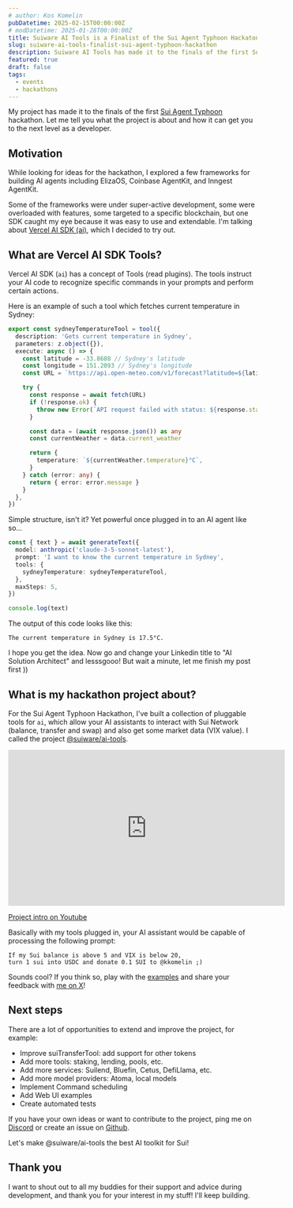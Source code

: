 ```yaml
---
# author: Kos Komelin
pubDatetime: 2025-02-15T00:00:00Z
# modDatetime: 2025-01-28T00:00:00Z
title: Suiware AI Tools is a Finalist of the Sui Agent Typhoon Hackaton
slug: suiware-ai-tools-finalist-sui-agent-typhoon-hackathon
description: Suiware AI Tools has made it to the finals of the first Sui AI hackathon. Time to tell you what the project is about and why you may want to have it in your toolkit.
featured: true
draft: false
tags:
  - events
  - hackathons
---
```


My project has made it to the finals of the first [Sui Agent Typhoon](https://sui.io/sui-agent-typhoon) hackathon. 
Let me tell you what the project is about and how it can get you to the next level as a developer.

<!--truncate-->

## Motivation

While looking for ideas for the hackathon, I explored a few frameworks for building AI agents including ElizaOS, Coinbase AgentKit, and Inngest AgentKit.

Some of the frameworks were under super-active development, some were overloaded with features, some targeted to a specific blockchain, but one SDK caught my eye because it was easy to use and extendable. I'm talking about [Vercel AI SDK (ai)](https://www.npmjs.com/package/ai), which I decided to try out.

## What are Vercel AI SDK Tools?

Vercel AI SDK (`ai`) has a concept of Tools (read plugins). The tools instruct your AI code to recognize specific commands in your prompts and perform certain actions.

Here is an example of such a tool which fetches current temperature in Sydney:

```ts
export const sydneyTemperatureTool = tool({
  description: 'Gets current temperature in Sydney',
  parameters: z.object({}),
  execute: async () => {
    const latitude = -33.8688 // Sydney's latitude
    const longitude = 151.2093 // Sydney's longitude
    const URL = `https://api.open-meteo.com/v1/forecast?latitude=${latitude}&longitude=${longitude}&current_weather=true`

    try {
      const response = await fetch(URL)
      if (!response.ok) {
        throw new Error(`API request failed with status: ${response.status}`)
      }

      const data = (await response.json()) as any
      const currentWeather = data.current_weather

      return {
        temperature: `${currentWeather.temperature}°C`,
      }
    } catch (error: any) {
      return { error: error.message }
    }
  },
})
```

Simple structure, isn't it? Yet powerful once plugged in to an AI agent like so...

```ts
const { text } = await generateText({
  model: anthropic('claude-3-5-sonnet-latest'),
  prompt: 'I want to know the current temperature in Sydney',
  tools: {
    sydneyTemperature: sydneyTemperatureTool,
  },
  maxSteps: 5,
})

console.log(text)
```

The output of this code looks like this:

```
The current temperature in Sydney is 17.5°C.
```

I hope you get the idea. Now go and change your Linkedin title to "AI Solution Architect" and lesssgooo! But wait a minute, let me finish my post first ))

## What is my hackathon project about?

For the Sui Agent Typhoon Hackathon, I've built a collection of pluggable tools for `ai`, which allow your AI assistants to interact with Sui Network (balance, transfer and swap) and also get some market data (VIX value). I called the project [@suiware/ai-tools](https://www.npmjs.com/package/@suiware/ai-tools).

<iframe width="560" height="315" src="https://www.youtube.com/embed/oeAXqvaQzcI?si=etPBF24txuv-UNEO" title="YouTube video player" frameborder="0" allow="accelerometer; autoplay; clipboard-write; encrypted-media; gyroscope; picture-in-picture; web-share" referrerpolicy="strict-origin-when-cross-origin" allowfullscreen></iframe>

[Project intro on Youtube](https://youtu.be/oeAXqvaQzcI)

Basically with my tools plugged in, your AI assistant would be capable of processing the following prompt:

```
If my Sui balance is above 5 and VIX is below 20,
turn 1 sui into USDC and donate 0.1 SUI to @kkomelin ;)
```

Sounds cool? If you think so, play with the [examples](https://github.com/suiware/ai-tools/blob/main/packages/examples/README.md) and share your feedback with [me on X](https://twitter.com/suiware_)!

## Next steps

There are a lot of opportunities to extend and improve the project, for example:
- Improve suiTransferTool: add support for other tokens
- Add more tools: staking, lending, pools, etc.
- Add more services: Suilend, Bluefin, Cetus, DefiLlama, etc.
- Add more model providers: Atoma, local models
- Implement Command scheduling
- Add Web UI examples
- Create automated tests

If you have your own ideas or want to contribute to the project, ping me on [Discord](https://discord.gg/CD3wRRP5) or create an issue on [Github](https://github.com/suiware/ai-tools/issues).

Let's make @suiware/ai-tools the best AI toolkit for Sui!

## Thank you

I want to shout out to all my buddies for their support and advice during development, and thank you for your interest in my stuff! I'll keep building.
